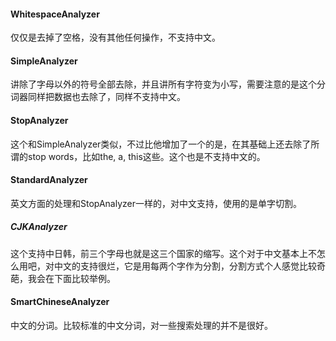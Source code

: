 #### WhitespaceAnalyzer
仅仅是去掉了空格，没有其他任何操作，不支持中文。
#### SimpleAnalyzer
讲除了字母以外的符号全部去除，并且讲所有字符变为小写，需要注意的是这个分词器同样把数据也去除了，同样不支持中文。
#### StopAnalyzer
这个和SimpleAnalyzer类似，不过比他增加了一个的是，在其基础上还去除了所谓的stop words，比如the, a, this这些。这个也是不支持中文的。
#### StandardAnalyzer
英文方面的处理和StopAnalyzer一样的，对中文支持，使用的是单字切割。
##### CJKAnalyzer
这个支持中日韩，前三个字母也就是这三个国家的缩写。这个对于中文基本上不怎么用吧，对中文的支持很烂，它是用每两个字作为分割，分割方式个人感觉比较奇葩，我会在下面比较举例。
#### SmartChineseAnalyzer
中文的分词。比较标准的中文分词，对一些搜索处理的并不是很好。
